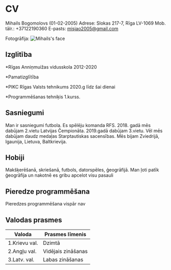 # CV
Mihails Bogomolovs (01-02-2005)
Adrese: Slokas 217-7, Rīga LV-1069
Mob. tālr.: +37122190360
E-pasts: misjao2005@gmail.com

Fotogrāfija: ![Mihails's face](https://sun9-43.userapi.com/impg/BS5YiEofJ1wcOJ_eZFCDTGUjpG5_ImBiBlOxfg/7DTo0xCFQZ0.jpg?size=363x344&quality=96&proxy=1&sign=66ba97fce0c8d130d89c663932b712ce&type=album)

## Izglitība
*Rīgas Anniņmuižas vidusskola 2012-2020

*Pamatizglītība

*PIKC Rīgas Valsts tehnikums 2020.g līdz šai dienai

*Programmēšanas tehniķis 1.kurss.


## Sasniegumi
Man ir sasniegumi futbola. Es spēlēju komanda RFS. 2018. gadā mēs dabūjam 2.vietu Latvijas Čempionāta. 2019.gadā dabūjam 3.vietu. Vēl mēs dabūjam daudz medaļas Starptautiskas sacensības. Mēs bijam Zviedrijā, Igaunija, Lietuva, Baltkrievija.

## Hobiji
Makšķerēšanā, skriešanā, futbols, datorspēles, ģeogrāfijā.
Man ļoti patīk ģeogrāfija un nakotnē es gribu apcelot visu pasauli

## Pieredze programmēšana
Pieredzes programmēšana vispār nav


## Valodas prasmes
| Valoda          | Prasmes līmenis       |
| ------------    | --------------------- |
|  1.Krievu val.  |        Dzimtā         |
|  2.Angļu val.   |     Vidējais zināšanas|
|  3.Latv. val.   |     Labas zināšanas   |
